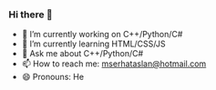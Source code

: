 ### Hi there 👋

- 🔭 I’m currently working on C++/Python/C#
- 🌱 I’m currently learning HTML/CSS/JS
- 💬 Ask me about C++/Python/C#
- 📫 How to reach me: mserhataslan@hotmail.com 
- 😄 Pronouns: He

 <p align="center"><a href="https://www.linkedin.com/in/mehmet-serhat-aslan-58272b28a"><img src="https://upload.wikimedia.org/wikipedia/commons/8/81/LinkedIn_icon.svg" alt=""/><br></a>
 <a href="https://mehmetserhataslan.tech/"><img src="https://upload.wikimedia.org/wikipedia/commons/0/01/Website_icon.svg" alt="" /><br><a/> 
 <img src="https://github-readme-stats.vercel.app/api/top-langs?username=MetaMsa&show_icons=true&locale=en&layout=compact" alt=""/><br>
 <img src="https://github-readme-stats.vercel.app/api?username=MetaMsa&show_icons=true&locale=en" alt=""/><br>
 <img src="https://github-readme-streak-stats.herokuapp.com?user=MetaMsa" alt=""/><br></p>
